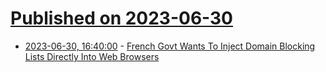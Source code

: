 # [Published on 2023-06-30](index.md)

* [2023-06-30, 16:40:00](https://yro.slashdot.org/story/23/06/30/1116231/french-govt-wants-to-inject-domain-blocking-lists-directly-into-web-browsers?utm_source=rss1.0mainlinkanon&utm_medium=feed) - [French Govt Wants To Inject Domain Blocking Lists Directly Into Web Browsers](https://yro.slashdot.org/story/23/06/30/1116231/french-govt-wants-to-inject-domain-blocking-lists-directly-into-web-browsers?utm_source=rss1.0mainlinkanon&utm_medium=feed)

